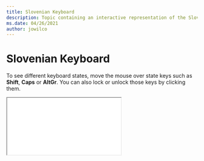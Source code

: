 ```yaml
--- 
title: Slovenian Keyboard 
description: Topic containing an interactive representation of the Slovenian Keyboard 
ms.date: 04/26/2021 
author: jowilco 
--- 
```

 
# Slovenian Keyboard 
 
To see different keyboard states, move the mouse over state keys such as **Shift**, **Caps** or **AltGr**. You can also lock or unlock those keys by clicking them. 
 
<iframe src="kbdcr_1.html"></iframe> 
